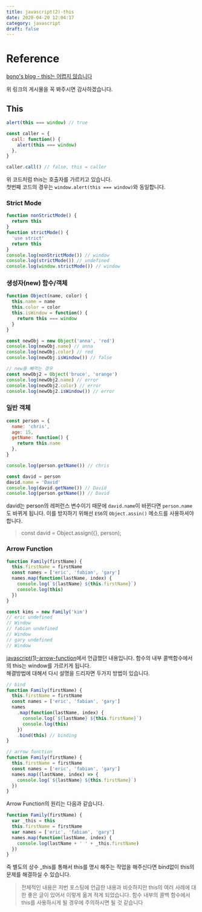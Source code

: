 ```yaml
---
title: javascript(2)-this
date: 2020-04-20 12:04:17
category: javascript
draft: false
---
```


# Reference

[bono's blog - this는 어렵지 않습니다](https://blueshw.github.io/2018/03/12/this/)

위 링크의 게시물을 꼭 봐주시면 감사하겠습니다.

## This

```js
alert(this === window) // true

const caller = {
  call: function() {
    alert(this === window)
  },
}

caller.call() // false, this = caller
```

위 코드처럼 this는 호출자를 가르키고 있습니다.\
첫번째 코드의 경우는 `window.alert(this === window)`와 동일합니다.

### Strict Mode

```js
function nonStrictMode() {
  return this
}
function strictMode() {
  'use strict'
  return this
}
console.log(nonStrictMode()) // window
console.log(strictMode()) // undefined
console.log(window.strictMode()) // window
```

### 생성자(new) 함수/객체

```js
function Object(name, color) {
  this.name = name
  this.color = color
  this.isWindow = function() {
    return this === window
  }
}

const newObj = new Object('anna', 'red')
console.log(newObj.name) // anna
console.log(newObj.color) // red
console.log(newObj.isWindow()) // false

// new를 빼먹는 경우
const newObj2 = Object('bruce', 'orange')
console.log(newObj2.name) // error
console.log(newObj2.color) // error
console.log(newObj2.isWindow()) // error
```

### 일반 객체

```js
const person = {
  name: 'chris',
  age: 15,
  getName: function() {
    return this.name
  },
}

console.log(person.getName()) // chris

const david = person
david.name = 'David'
console.log(david.getName()) // David
console.log(person.getName()) // David
```

david는 person의 레퍼런스 변수이기 때문에 `david.name`이 바뀐다면 `person.name`도 바뀌게 됩니다. 이를 방지하기 위해선 `ES6`의 `Object.assin()` 메소드를 사용하셔야 합니다.

> const david = Object.assign({}, person);

### Arrow Function

```js
function Family(firstName) {
  this.firstName = firstName
  const names = ['eric', 'fabian', 'gary']
  names.map(function(lastName, index) {
    console.log(`${lastName} ${this.firstName}`)
    console.log(this)
  })
}

const kims = new Family('kim')
// eric undefined
// Window
// fabian undefined
// Window
// gary undefined
// Window
```

[javascript(1)-arrow-function](<https://brouk-devlog.netlify.app/javascript/javascript(1)-arrow-function/>)에서 언급했던 내용입니다. 함수의 내부 콜백함수에서의 this는 window를 가르키게 됩니다. \
해결방법에 대해서 다시 설명을 드리자면 두가지 방법이 있습니다.

```js
// bind
function Family(firstName) {
  this.firstName = firstName
  const names = ['eric', 'fabian', 'gary']
  names
    .map(function(lastName, index) {
      console.log(`${lastName} ${this.firstName}`)
      console.log(this)
    })
    .bind(this) // binding
}

// arrow function
function Family(firstName) {
  this.firstName = firstName
  const names = ['eric', 'fabian', 'gary']
  names.map((lastName, index) => {
    console.log(`${lastName} ${this.firstName}`)
  })
}
```

Arrow Function의 원리는 다음과 같습니다.

```js
function Family(firstName) {
  var _this = this
  this.firstName = firstName
  var names = ['eric', 'fabian', 'gary']
  names.map(function(lastName, index) {
    console.log(lastName + ' ' + _this.firstName)
  })
}
```

즉 별도의 상수 \_this를 통해서 this를 명시 해주는 작업을 해주신다면 bind없이 this의 문제를 해결하실 수 있습니다.

> 전체적인 내용은 저번 포스팅에 언급한 내용과 비슷하지만 this의 여러 사례에 대한 좋은 글이 있어서 이렇게 옮겨 적게 되었습니다. 함수 내부의 콜백 함수에서 this를 사용하시게 될 경우에 주의하시면 될 것 같습니다
